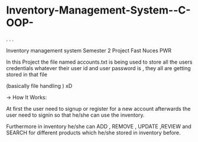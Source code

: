 # Inventory-Management-System--C-OOP-

.
.
.

Inventory management system 
Semester 2 Project 
    Fast Nuces PWR

  In this Project the file named accounts.txt is being used to store all the users credentials 
  whatever their user id and user password is , they all are getting stored in that file
  
  (basically file handling )  xD



->  How It Works:

At first the user need to signup or register for a new account afterwards the user need to signin 
so that he/she can use the inventory.

Furthermore in inventory he/she can ADD , REMOVE , UPDATE ,REVIEW and SEARCH for different products which 
he/she stored in inventory before. 
